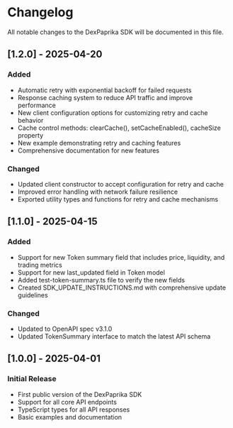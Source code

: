 # Changelog

All notable changes to the DexPaprika SDK will be documented in this file.

## [1.2.0] - 2025-04-20

### Added
- Automatic retry with exponential backoff for failed requests
- Response caching system to reduce API traffic and improve performance
- New client configuration options for customizing retry and cache behavior
- Cache control methods: clearCache(), setCacheEnabled(), cacheSize property
- New example demonstrating retry and caching features
- Comprehensive documentation for new features

### Changed
- Updated client constructor to accept configuration for retry and cache
- Improved error handling with network failure resilience
- Exported utility types and functions for retry and cache mechanisms

## [1.1.0] - 2025-04-15

### Added
- Support for new Token summary field that includes price, liquidity, and trading metrics
- Support for new last_updated field in Token model
- Added test-token-summary.ts file to verify the new fields
- Created SDK_UPDATE_INSTRUCTIONS.md with comprehensive update guidelines

### Changed
- Updated to OpenAPI spec v3.1.0
- Updated TokenSummary interface to match the latest API schema

## [1.0.0] - 2025-04-01

### Initial Release
- First public version of the DexPaprika SDK
- Support for all core API endpoints
- TypeScript types for all API responses
- Basic examples and documentation 